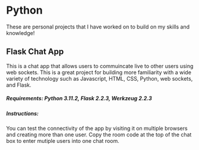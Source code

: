 # Python
These are personal projects that I have worked on to build on my skills and knowledge!

## Flask Chat App
This is a chat app that allows users to commuincate live to other users using web sockets. This is a great project for building more familiarity with a wide variety of technology such as Javascript, HTML, CSS, Python, web sockets, and Flask. 

##### Requirements:   Python 3.11.2, Flask 2.2.3, Werkzeug 2.2.3

##### Instructions:
You can test the connectivity of the app by visiting it on multiple browsers and creating more than one user. Copy the room code at the top of the chat box to enter mutiple users into one chat room.
